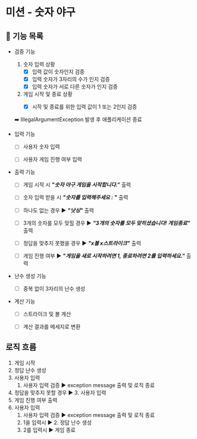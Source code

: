 # 미션 - 숫자 야구

## 🔨 기능 목록

* 검증 기능
  1. 숫자 입력 상황
     - [x] 입력 값이 숫자인지 검증
     - [x] 입력 숫자가 3자리의 수가 인지 검증
     - [x] 입력 숫자가 서로 다른 숫자가 인지 검증
  2. 게임 시작 및 종료 상황
     - [x] 시작 및 종료를 위한 입력 값이 1 또는 2인지 검증
       

    ➡️  IllegalArgumentException 발생 후 애플리케이션 종료 


* 입력 기능
    - [ ] 사용자 숫자 입력
    - [ ] 사용자 게임 진행 여부 입력


* 출력 기능
    - [ ] 게임 시작 시 ***"숫자 야구 게임을 시작합니다."*** 출력
    - [ ] 숫자 입력 받을 시 ***"숫자를 입력해주세요 : "*** 출력
    - [ ] 하나도 없는 경우 ▶ ***"낫싱"*** 출력 
    - [ ] 3개의 숫자를 모두 맞힐 경우 ▶ ***"3개의 숫자를 모두 맞히셨습니다! 게임종료"*** 출력 
    - [ ] 정답을 맞추지 못했을 경우 ▶ ***"x볼 x스트라이크"*** 출력
    - [ ] 게임 진행 여부 ▶ ***"게임을 새로 시작하려면 1, 종료하려면 2를 입력하세요."*** 출력


* 난수 생성 기능
    - [ ] 중복 없이 3자리의 난수 생성


* 계산 기능
    - [ ] 스트라이크 및 볼 계산 
    - [ ] 계산 결과를 메세지로 변환


## 로직 흐름
1. 게임 시작
2. 정답 난수 생성
3. 사용자 입력
    1. 사용자 입력 검증 ▶ exception message 출력 및 로직 종료
4. 정답을 맞추지 못할 경우 ▶ 3. 사용자 입력
5. 게임 진행 여부 출력
6. 사용자 입력
   1. 사용자 입력 검증 ▶ exception message 출력 및 로직 종료
   2. 1을 입력시 ▶ 2. 정답 난수 생성
   3. 2를 입력시 ▶ 게임 종료

